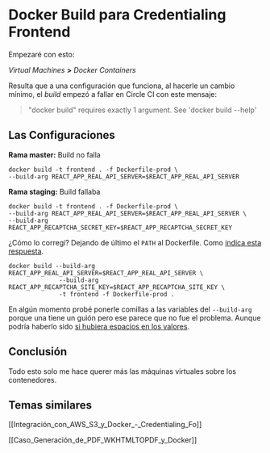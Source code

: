 # Docker Build para Credentialing Frontend

Empezaré con esto:

*Virtual Machines* **>** *Docker Containers*

Resulta que a una configuración que funciona, al hacerle un cambio mínimo, el *build* empezó a fallar en Circle CI con este mensaje:

> "docker build" requires exactly 1 argument.
> See 'docker build --help'

## Las Configuraciones

**Rama master:** Build no falla

    docker build -t frontend . -f Dockerfile-prod \
    --build-arg REACT_APP_REAL_API_SERVER=$REACT_APP_REAL_API_SERVER

**Rama staging:** Build fallaba

    docker build -t frontend . -f Dockerfile-prod \
    --build-arg REACT_APP_REAL_API_SERVER=$REACT_APP_REAL_API_SERVER \
    --build-arg REACT_APP_RECAPTCHA_SECRET_KEY=$REACT_APP_RECAPTCHA_SECRET_KEY

¿Cómo lo corregí? Dejando de último el `PATH` al Dockerfile. Como [indica esta respuesta](https://stackoverflow.com/a/46517290/1407371).

    docker build --build-arg REACT_APP_REAL_API_SERVER=$REACT_APP_REAL_API_SERVER \
                  --build-arg REACT_APP_RECAPTCHA_SITE_KEY=$REACT_APP_RECAPTCHA_SITE_KEY \
                  -t frontend -f Dockerfile-prod .

En algún momento probé ponerle comillas a las variables del `--build-arg` porque una tiene un guión pero ese parece que no fue el problema. Aunque podría haberlo sido [si hubiera espacios en los valores](https://stackoverflow.com/a/56194139/1407371).

## Conclusión

Todo esto solo me hace querer más las máquinas virtuales sobre los contenedores.

## Temas similares

[[Integración_con_AWS_S3_y_Docker_-_Credentialing_Fo]]

[[Caso_Generación_de_PDF_WKHTMLTOPDF_y_Docker]]

